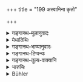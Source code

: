 +++
title = "199 अस्वामिना कृतो"

+++

<details><summary>गङ्गानथ-मूलानुवादः</summary>

If a gift or sale is made by one who is not the owner, it should be held to be as not-made,—such being the rule of judicial proceedings.—(199)
</details>

<details><summary>मेधातिथिः</summary>

न केवलम् अस्वामिसकाशाद् यत् क्रीतं तन् न सिध्यति, किं तर्हि प्रतिगृहीतम् अपि । प्रतिग्रहेण प्रीत्या वा दानं **दायः,** सो ऽपि न सिध्यति । "विक्रीणीते परस्य" (म्ध् ८.१९७) इत्य् अनेन विक्रेतुः प्रतिग्रहीतुश् चास्वाम्यम् उच्यते । "स्वामी रिक्थक्रय" (ग्ध् १०.३९) इत्यादिना स्वाम्याशङ्कायां प्राप्तो ऽयं प्रतिषेधः । **व्यवहार** एषा **स्थितिर्** नातिक्रमणीया ॥ ८.१९९ ॥
</details>

<details><summary>गङ्गानथ-भाष्यानुवादः</summary>

It is not only purchase from one who is not the owner that is invalid,—but also what is received as ‘*gift*’—a ‘gift’ is that which is given either as *charity* or as a *friendly present*,—is not valid.

Verse 197 has declared that neither the buyer nor the seller is the owner of the property; and the present verse denies the ownership in cases where it may be considered as having been acquired, in accordance with the law that—‘one becomes the owner, through inheritance, purchase, partition and gift’ (*Gautama*, 10.39).

Such is the rule of judicial proceedings, and it should not be transgressed.—(199)
</details>

<details><summary>गङ्गानथ-टिप्पन्यः</summary>

Buhler wrongly asserts that “Nandana omits this verse.”

This verse is quoted (as Nārada’s) in *Vivādacintāmaṇi* (p. 40);—and in
*Kṛtyakalpataru* (86a).
</details>

<details><summary>गङ्गानथ-तुल्य-वाक्यानि</summary>

**(verses 8.198-199)**

See Comparative notes for [Verse
8.198].
</details>

<details><summary>भारुचिः</summary>

क्रयविक्रयाव् अस्वामिकृतौ निपात्याव् एव । तथा च स्वाम्य् एव धनभाक् स्यात् । न तु क्रेता विक्रेता वा धने स्वामी परितोषणीयः । इदानीम् अस्वामिसकाशात् क्रीतस्य दश[वर्ष]भोगाभिगमेन मा भूत् स्वत्वम् इति, यत इदम् आह — ॥ ८.१९८ ॥
</details>

<details><summary>Bühler</summary>

199	A gift or sale, made by anybody else but the owner, must be considered as null and void, according to the rule in judicial proceedings.
</details>
